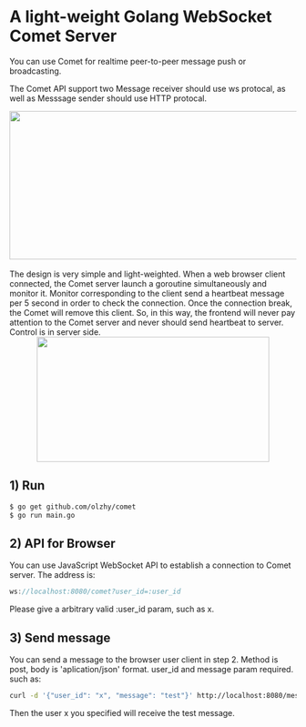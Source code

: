 # A light-weight Golang WebSocket Comet Server

You can use Comet for realtime peer-to-peer message push or broadcasting.

The Comet API support two 
Message receiver should use ws protocal, as well as Messsage sender should use HTTP protocal. 
<div align=center><img width="664" height="261" src="https://github.com/olzhy/comet/blob/master/comet-api.png"/></div><br/>
The design is very simple and light-weighted.
When a web browser client connected, the Comet server launch a goroutine simultaneously and monitor it.
Monitor corresponding to the client send a heartbeat message per 5 second in order to check the connection. Once the connection break, the Comet will remove this client.
So, in this way, the frontend will never pay attention to the Comet server and never should send heartbeat to server.
Control is in server side.
<div align=center><img width="408" height="220" src="https://github.com/olzhy/comet/blob/master/comet-heartbeat.png"/></div>

## 1) Run 
```Bash
$ go get github.com/olzhy/comet
$ go run main.go
```

## 2) API for Browser
You can use JavaScript WebSocket API to establish a connection to Comet server.
The address is:
```JavaScript
ws://localhost:8080/comet?user_id=:user_id
```
Please give a arbitrary valid :user_id param, such as x.

## 3) Send message
You can send a message to the browser user client in step 2.
Method is post, body is 'aplication/json' format.
user_id and message param required.
such as:
```Bash
curl -d '{"user_id": "x", "message": "test"}' http://localhost:8080/messages
```
Then the user x you specified will receive the test message.
